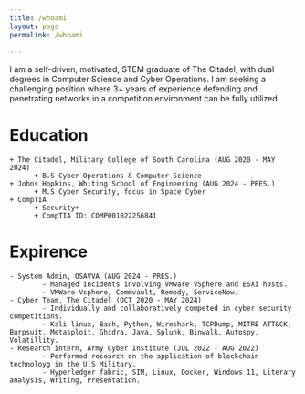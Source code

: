 ```yaml
---
title: /whoami
layout: page
permalink: /whoami
    
---
```


I am a self-driven, motivated, STEM graduate of The Citadel, with dual degrees in Computer Science and Cyber Operations. I am seeking a challenging position where 3+ years of experience defending and penetrating networks in a competition environment can be fully utilized.


# Education 
```
+ The Citadel, Military College of South Carolina (AUG 2020 - MAY 2024)
      + B.S Cyber Operations & Computer Science
+ Johns Hopkins, Whiting School of Engineering (AUG 2024 - PRES.)
      + M.S Cyber Security, focus in Space Cyber
+ CompTIA
      + Security+
      + CompTIA ID: COMP001022256841
```
# Expirence
```
- System Admin, OSAVVA (AUG 2024 - PRES.)
        - Managed incidents involving VMware VSphere and ESXi hosts.
        - VMWare Vsphere, Commvault, Remedy, ServiceNow.  
- Cyber Team, The Citadel (OCT 2020 - MAY 2024)
        - Individually and collaboratively competed in cyber security competitions.
        - Kali linux, Bash, Python, Wireshark, TCPDump, MITRE ATT&CK, Burpsuit, Metasploit, Ghidra, Java, Splunk, Binwalk, Autospy, Volatillity.
- Research intern, Army Cyber Institute (JUL 2022 - AUG 2022)
        - Performed research on the application of blockchain technoloyg in the U.S Military.
        - Hyperledger fabric, SIM, Linux, Docker, Windows 11, Literary analysis, Writing, Presentation.
```
